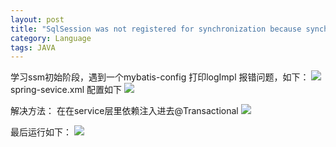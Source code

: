 ```yaml
---
layout: post
title: "SqlSession was not registered for synchronization because synchronization is not active事务开启失败"
category: Language
tags: JAVA
---
```


学习ssm初始阶段，遇到一个mybatis-config 打印logImpl 报错问题，如下：
![]({{site.url}}/pics/java/1.png)
spring-sevice.xml 配置如下
![]({{site.url}}/pics/java/2.png)

解决方法：
在在service层里依赖注入进去@Transactional
![]({{site.url}}/pics/java/3.png)

最后运行如下：
![]({{site.url}}/pics/java/4.png)
